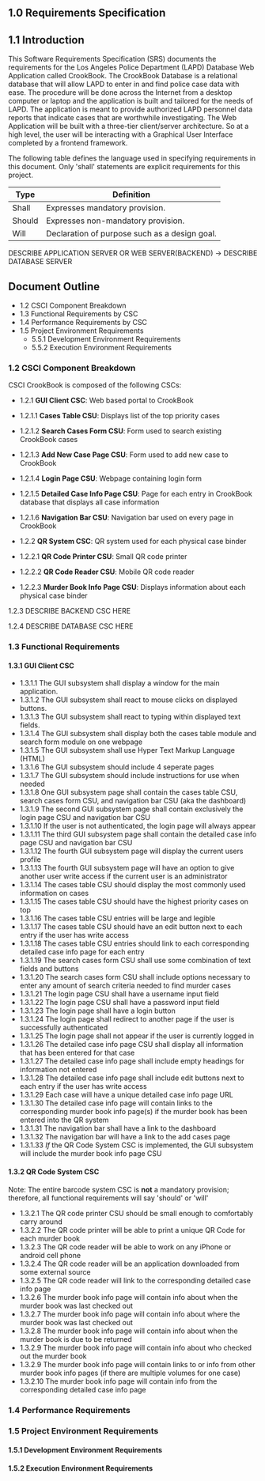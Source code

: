 ## 1.0	Requirements Specification

## 1.1	Introduction
This Software Requirements Specification (SRS) documents the requirements for the Los Angeles Police Department (LAPD) Database Web Application called
CrookBook. The CrookBook Database is a relational database that will allow LAPD
to enter in and find police case data with ease. The procedure will be done across the Internet from a desktop computer or laptop and the application is built and tailored for the needs of LAPD. The application is meant to provide authorized LAPD personnel data reports that indicate cases that are worthwhile investigating. The Web Application will be built with a three-tier client/server architecture. So at a high level, the user will be interacting with a Graphical User Interface completed by a frontend framework. 

The following table defines the language used in specifying requirements in this document. Only 'shall' statements are explicit requirements for this project.

| Type   | Definition                                    |
|--------|-----------------------------------------------|
| Shall  | Expresses mandatory provision.                |
| Should | Expresses non-mandatory provision.            |
| Will   | Declaration of purpose such as a design goal. |

DESCRIBE APPLICATION SERVER OR WEB SERVER(BACKEND) -> DESCRIBE DATABASE SERVER

## Document Outline
- 1.2	CSCI Component Breakdown
- 1.3	Functional Requirements by CSC
- 1.4	Performance Requirements by CSC
- 1.5	Project Environment Requirements
	- 5.5.1	Development Environment Requirements
	- 5.5.2	Execution Environment Requirements

### 1.2 	CSCI Component Breakdown
CSCI CrookBook is composed of the following CSCs:

- 1.2.1		**GUI Client CSC**:  Web based portal to CrookBook
- 1.2.1.1	**Cases Table CSU**: Displays list of the top priority cases
- 1.2.1.2	**Search Cases Form CSU**: Form used to search existing CrookBook cases
- 1.2.1.3	**Add New Case Page CSU**: Form used to add new case to CrookBook
- 1.2.1.4	**Login Page CSU**: Webpage containing login form
- 1.2.1.5	**Detailed Case Info Page CSU**: Page for each entry in CrookBook database that displays all case information
- 1.2.1.6	**Navigation Bar CSU**: Navigation bar used on every page in CrookBook

- 1.2.2		**QR System CSC**: QR system used for each physical case binder
- 1.2.2.1	**QR Code Printer CSU**: Small QR code printer
- 1.2.2.2	**QR Code Reader CSU**: Mobile QR code reader
- 1.2.2.3	**Murder Book Info Page CSU**: Displays information about each physical case binder

1.2.3		DESCRIBE BACKEND CSC HERE

1.2.4		DESCRIBE DATABASE CSC HERE
### 1.3	Functional Requirements
#### 1.3.1	GUI Client CSC
- 1.3.1.1 The GUI subsystem shall display a window for the main application.
- 1.3.1.2 The GUI subsystem shall react to mouse clicks on displayed buttons.
- 1.3.1.3 The GUI subsystem shall react to typing within displayed text fields.
- 1.3.1.4 The GUI subsystem shall display both the cases table module and search form module on one webpage
- 1.3.1.5 The GUI subsystem shall use Hyper Text Markup Language (HTML)
- 1.3.1.6 The GUI subsystem should include 4 seperate pages
- 1.3.1.7 The GUI subsystem should include instructions for use when needed
- 1.3.1.8 One GUI subsystem page shall contain the cases table CSU, search cases form CSU, and navigation bar CSU (aka the dashboard)
- 1.3.1.9 The second GUI subsystem page shall contain exclusively the login page CSU and navigation bar CSU
- 1.3.1.10 If the user is not authenticated, the login page will always appear
- 1.3.1.11 The third GUI subsystem page shall contain the detailed case info page CSU and navigation bar CSU
- 1.3.1.12 The fourth GUI subsystem page will display the current users profile
- 1.3.1.13 The fourth GUI subsystem page will have an option to give another user write access if the current user is an administrator
- 1.3.1.14 The cases table CSU should display the most commonly used information on cases
- 1.3.1.15 The cases table CSU should have the highest priority cases on top
- 1.3.1.16 The cases table CSU entries will be large and legible
- 1.3.1.17 The cases table CSU should have an edit button next to each entry if the user has write access
- 1.3.1.18 The cases table CSU entries should link to each corresponding detailed case info page for each entry
- 1.3.1.19 The search cases form CSU shall use some combination of text fields and buttons
- 1.3.1.20 The search cases form CSU shall include options necessary to enter any amount of search criteria needed to find murder cases
- 1.3.1.21 The login page CSU shall have a username input field
- 1.3.1.22 The login page CSU shall have a password input field
- 1.3.1.23 The login page shall have a login button
- 1.3.1.24 The login page shall redirect to another page if the user is successfully authenticated
- 1.3.1.25 The login page shall not appear if the user is currently logged in
- 1.3.1.26 The detailed case info page CSU shall display all information that has been entered for that case
- 1.3.1.27 The detailed case info page shall include empty headings for information not entered
- 1.3.1.28 The detailed case info page shall include edit buttons next to each entry if the user has write access
- 1.3.1.29 Each case will have a unique detailed case info page URL
- 1.3.1.30 The detailed case info page will contain links to the corresponding murder book info page(s) if the murder book has been entered into the QR system
- 1.3.1.31 The navigation bar shall have a link to the dashboard
- 1.3.1.32 The navigation bar will have a link to the add cases page
- 1.3.1.33 *If* the QR Code System CSC is implemented, the GUI subsystem will include the murder book info page CSU

#### 1.3.2	QR Code System CSC
Note: The entire barcode system CSC is **not** a mandatory provision; therefore, all functional requirements will say 'should' or 'will'

- 1.3.2.1 The QR code printer CSU should be small enough to comfortably carry around
- 1.3.2.2 The QR code printer will be able to print a unique QR Code for each murder book
- 1.3.2.3 The QR code reader will be able to work on any iPhone or android cell phone
- 1.3.2.4 The QR code reader will be an application downloaded from some external source
- 1.3.2.5 The QR code reader will link to the corresponding detailed case info page
- 1.3.2.6 The murder book info page will contain info about when the murder book was last checked out
- 1.3.2.7 The murder book info page will contain info about where the murder book was last checked out
- 1.3.2.8 The murder book info page will contain info about when the murder book is due to be returned
- 1.3.2.9 The murder book info page will contain info about who checked out the murder book
- 1.3.2.9 The murder book info page will contain links to or info from other murder book info pages (if there are multiple volumes for one case)
- 1.3.2.10 The murder book info page will contain info from the corresponding detailed case info page

### 1.4	Performance Requirements

### 1.5	Project Environment Requirements

#### 1.5.1	Development Environment Requirements

#### 1.5.2	Execution Environment Requirements
